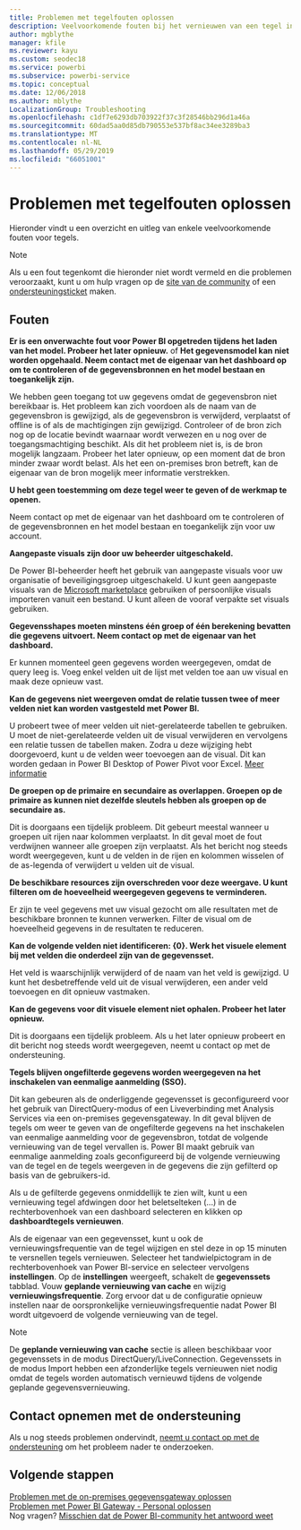 ```yaml
---
title: Problemen met tegelfouten oplossen
description: Veelvoorkomende fouten bij het vernieuwen van een tegel in Power BI
author: mgblythe
manager: kfile
ms.reviewer: kayu
ms.custom: seodec18
ms.service: powerbi
ms.subservice: powerbi-service
ms.topic: conceptual
ms.date: 12/06/2018
ms.author: mblythe
LocalizationGroup: Troubleshooting
ms.openlocfilehash: c1df7e6293db703922f37c3f28546bb296d1a46a
ms.sourcegitcommit: 60dad5aa0d85db790553e537bf8ac34ee3289ba3
ms.translationtype: MT
ms.contentlocale: nl-NL
ms.lasthandoff: 05/29/2019
ms.locfileid: "66051001"
---
```

# <a name="troubleshooting-tile-errors"></a>Problemen met tegelfouten oplossen
Hieronder vindt u een overzicht en uitleg van enkele veelvoorkomende fouten voor tegels.

> [!NOTE]
> Als u een fout tegenkomt die hieronder niet wordt vermeld en die problemen veroorzaakt, kunt u om hulp vragen op de [site van de community](http://community.powerbi.com/) of een [ondersteuningsticket](https://powerbi.microsoft.com/support/) maken.
> 
> 

## <a name="errors"></a>Fouten
**Er is een onverwachte fout voor Power BI opgetreden tijdens het laden van het model. Probeer het later opnieuw.**
of **Het gegevensmodel kan niet worden opgehaald. Neem contact met de eigenaar van het dashboard op om te controleren of de gegevensbronnen en het model bestaan en toegankelijk zijn.**

We hebben geen toegang tot uw gegevens omdat de gegevensbron niet bereikbaar is. Het probleem kan zich voordoen als de naam van de gegevensbron is gewijzigd, als de gegevensbron is verwijderd, verplaatst of offline is of als de machtigingen zijn gewijzigd. Controleer of de bron zich nog op de locatie bevindt waarnaar wordt verwezen en u nog over de toegangsmachtiging beschikt. Als dit het probleem niet is, is de bron mogelijk langzaam. Probeer het later opnieuw, op een moment dat de bron minder zwaar wordt belast. Als het een on-premises bron betreft, kan de eigenaar van de bron mogelijk meer informatie verstrekken.

**U hebt geen toestemming om deze tegel weer te geven of de werkmap te openen.**

Neem contact op met de eigenaar van het dashboard om te controleren of de gegevensbronnen en het model bestaan en toegankelijk zijn voor uw account.

**Aangepaste visuals zijn door uw beheerder uitgeschakeld.**

De Power BI-beheerder heeft het gebruik van aangepaste visuals voor uw organisatie of beveiligingsgroep uitgeschakeld. U kunt geen aangepaste visuals van de [Microsoft marketplace](https://appsource.microsoft.com/en-us/marketplace/apps?page=1&product=power-bi-visuals) gebruiken of persoonlijke visuals importeren vanuit een bestand. U kunt alleen de vooraf verpakte set visuals gebruiken.


**Gegevensshapes moeten minstens één groep of één berekening bevatten die gegevens uitvoert. Neem contact op met de eigenaar van het dashboard.**

Er kunnen momenteel geen gegevens worden weergegeven, omdat de query leeg is. Voeg enkel velden uit de lijst met velden toe aan uw visual en maak deze opnieuw vast.

**Kan de gegevens niet weergeven omdat de relatie tussen twee of meer velden niet kan worden vastgesteld met Power BI.**

U probeert twee of meer velden uit niet-gerelateerde tabellen te gebruiken. U moet de niet-gerelateerde velden uit de visual verwijderen en vervolgens een relatie tussen de tabellen maken. Zodra u deze wijziging hebt doorgevoerd, kunt u de velden weer toevoegen aan de visual. Dit kan worden gedaan in Power BI Desktop of Power Pivot voor Excel. [Meer informatie](desktop-create-and-manage-relationships.md)

**De groepen op de primaire en secundaire as overlappen. Groepen op de primaire as kunnen niet dezelfde sleutels hebben als groepen op de secundaire as.**

Dit is doorgaans een tijdelijk probleem. Dit gebeurt meestal wanneer u groepen uit rijen naar kolommen verplaatst. In dit geval moet de fout verdwijnen wanneer alle groepen zijn verplaatst. Als het bericht nog steeds wordt weergegeven, kunt u de velden in de rijen en kolommen wisselen of de as-legenda of verwijdert u velden uit de visual.  

**De beschikbare resources zijn overschreden voor deze weergave. U kunt filteren om de hoeveelheid weergegeven gegevens te verminderen.**

Er zijn te veel gegevens met uw visual gezocht om alle resultaten met de beschikbare bronnen te kunnen verwerken. Filter de visual om de hoeveelheid gegevens in de resultaten te reduceren.

**Kan de volgende velden niet identificeren: {0}. Werk het visuele element bij met velden die onderdeel zijn van de gegevensset.**

Het veld is waarschijnlijk verwijderd of de naam van het veld is gewijzigd. U kunt het desbetreffende veld uit de visual verwijderen, een ander veld toevoegen en dit opnieuw vastmaken.

**Kan de gegevens voor dit visuele element niet ophalen. Probeer het later opnieuw.**

Dit is doorgaans een tijdelijk probleem. Als u het later opnieuw probeert en dit bericht nog steeds wordt weergegeven, neemt u contact op met de ondersteuning.

**Tegels blijven ongefilterde gegevens worden weergegeven na het inschakelen van eenmalige aanmelding (SSO).**

Dit kan gebeuren als de onderliggende gegevensset is geconfigureerd voor het gebruik van DirectQuery-modus of een Liveverbinding met Analysis Services via een on-premises gegevensgateway. In dit geval blijven de tegels om weer te geven van de ongefilterde gegevens na het inschakelen van eenmalige aanmelding voor de gegevensbron, totdat de volgende vernieuwing van de tegel vervallen is. Power BI maakt gebruik van eenmalige aanmelding zoals geconfigureerd bij de volgende vernieuwing van de tegel en de tegels weergeven in de gegevens die zijn gefilterd op basis van de gebruikers-id. 

Als u de gefilterde gegevens onmiddellijk te zien wilt, kunt u een vernieuwing tegel afdwingen door het beletselteken (...) in de rechterbovenhoek van een dashboard selecteren en klikken op **dashboardtegels vernieuwen**.

Als de eigenaar van een gegevensset, kunt u ook de vernieuwingsfrequentie van de tegel wijzigen en stel deze in op 15 minuten te versnellen tegels vernieuwen. Selecteer het tandwielpictogram in de rechterbovenhoek van Power BI-service en selecteer vervolgens **instellingen**. Op de **instellingen** weergeeft, schakelt de **gegevenssets** tabblad. Vouw **geplande vernieuwing van cache** en wijzig **vernieuwingsfrequentie**. Zorg ervoor dat u de configuratie opnieuw instellen naar de oorspronkelijke vernieuwingsfrequentie nadat Power BI wordt uitgevoerd de volgende vernieuwing van de tegel.

> [!NOTE]
> De **geplande vernieuwing van cache** sectie is alleen beschikbaar voor gegevenssets in de modus DirectQuery/LiveConnection. Gegevenssets in de modus Import hebben een afzonderlijke tegels vernieuwen niet nodig omdat de tegels worden automatisch vernieuwd tijdens de volgende geplande gegevensvernieuwing.

## <a name="contact-support"></a>Contact opnemen met de ondersteuning
Als u nog steeds problemen ondervindt, [neemt u contact op met de ondersteuning](https://support.powerbi.com) om het probleem nader te onderzoeken.

## <a name="next-steps"></a>Volgende stappen
[Problemen met de on-premises gegevensgateway oplossen](service-gateway-onprem-tshoot.md)  
[Problemen met Power BI Gateway - Personal oplossen](service-admin-troubleshooting-power-bi-personal-gateway.md)  
Nog vragen? [Misschien dat de Power BI-community het antwoord weet](http://community.powerbi.com/)

